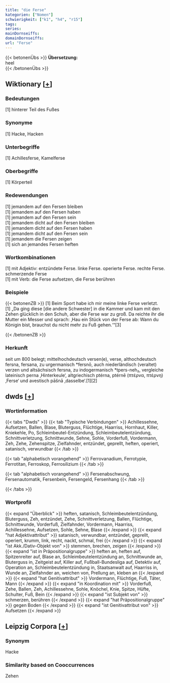 ```yaml
---
title: "die Ferse"
kategorien: ["Nomen"]
schwierigkeit: ["k1", "h4", "r15"]
tags:
series:
mainDornseiffs:
domainDornseiffs:
url: "Ferse"
---
```


{{< betonenÜbs >}}
**Übersetzung:**  
heel  
{{< /betonenÜbs >}}

## Wiktionary [[+](https://de.wiktionary.org/wiki/Ferse)]

### Bedeutungen
[1] hinterer Teil des Fußes  

### Synonyme
[1] Hacke, Hacken  

### Unterbegriffe
[1] Achillesferse, Kamelferse  

### Oberbegriffe
[1] Körperteil  

### Redewendungen
[1] jemandem auf den Fersen bleiben  
[1] jemandem auf den Fersen haben  
[1] jemandem auf den Fersen sein  
[1] jemandem dicht auf den Fersen bleiben  
[1] jemandem dicht auf den Fersen haben  
[1] jemandem dicht auf den Fersen sein  
[1] jemandem die Fersen zeigen  
[1] sich an jemandes Fersen heften  

### Wortkombinationen
[1] mit Adjektiv: entzündete Ferse. linke Ferse. operierte Ferse. rechte Ferse. schmerzende Ferse  
[1] mit Verb: die Ferse aufsetzen, die Ferse berühren  

### Beispiele
{{< betonenZB >}}
[1] Beim Sport habe ich mir meine linke Ferse verletzt.  
[1] „Da ging diese [die andere Schwester] in die Kammer und kam mit den Zehen glücklich in den Schuh, aber die Ferse war zu groß. Da reichte ihr die Mutter ein Messer und sprach: ‚Hau ein Stück von der Ferse ab: Wann du Königin bist, brauchst du nicht mehr zu Fuß gehen.‘“[3]  

{{< /betonenZB >}}
### Herkunft
seit um 800 belegt; mittelhochdeutsch versen(e), verse, althochdeutsch fersna, fersana, zu urgermanisch *fersnō, auch niederländisch (veraltet) verzen und altsächsisch fersna, zu indogermanisch *tpers-neh₂, vergleiche lateinisch perna ‚Hinterkeule‘, altgriechisch ptérna, ptérnē (πτέρνα, πτέρνη) ‚Ferse‘ und avestisch pāšnā ‚dasselbe‘.[1][2]  



## dwds [[+](https://www.dwds.de/wb/Ferse)]

### Wortinformation
{{< tabs "Dwds" >}}
{{< tab "Typische Verbindungen" >}}
Achillessehne, Aufsetzen, Ballen, Blase, Bluterguss, Flüchtige, Haarriss, Hornhaut, Killer, Kniekehle, Po, Schleimbeutel-Entzündung, Schleimbeutelentzündung, Schnittverletzung, Schnittwunde, Sehne, Sohle, Vorderfuß, Vordermann, Zeh, Zehe, Zehenspitze, Zielfahnder, entzündet, geprellt, heften, operiert, satanisch, verwundbar
{{< /tab >}}

{{< tab "alphabetisch vorangehend" >}}
Ferrovanadium, Ferrotypie, Ferrotitan, Ferroskop, Ferrosilizium
{{< /tab >}}

{{< tab "alphabetisch vorangehend" >}}
Fersenabschwung, Fersenautomatik, Fersenbein, Fersengeld, Fersenhang
{{< /tab >}}

{{< /tabs >}}

### Wortprofil
{{< expand "Überblick" >}} heften, satanisch, Schleimbeutelentzündung, Bluterguss, Zeh, entzündet, Zehe, Schnittverletzung, Ballen, Flüchtige, Schnittwunde, Vorderfuß, Zielfahnder, Vordermann, Haarriss, Achillessehne, Aufsetzen, Sohle, Sehne, Blase {{< /expand >}}
{{< expand "hat Adjektivattribut" >}} satanisch, verwundbar, entzündet, geprellt, operiert, krumm, link, recht, nackt, schmal, frei {{< /expand >}}
{{< expand "ist Akk./Dativ-Objekt von" >}} stemmen, brechen, zeigen {{< /expand >}}
{{< expand "ist in Präpositionalgruppe" >}} heften an, heften auf, Spitzenreiter auf, Blase an, Schleimbeutelentzündung an, Schnittwunde an, Bluterguss in, Zeitgeist auf, Killer auf, Fußball-Bundesliga auf, Detektiv auf, Operation an, Schleimbeutelentzündung in, Staatsanwalt auf, Haarriss in, Wunde an, Zielfahnder an, weichen von, Prellung an, kleben an {{< /expand >}}
{{< expand "hat Genitivattribut" >}} Vordermann, Flüchtige, Fuß, Täter, Mann {{< /expand >}}
{{< expand "in Koordination mit" >}} Vorderfuß, Zehe, Ballen, Zeh, Achillessehne, Sohle, Knöchel, Knie, Spitze, Hüfte, Schulter, Fuß, Bein {{< /expand >}}
{{< expand "ist Subjekt von" >}} schmerzen, berühren {{< /expand >}}
{{< expand "hat Präpositionalgruppe" >}} gegen Boden {{< /expand >}}
{{< expand "ist Genitivattribut von" >}} Aufsetzen {{< /expand >}}

## Leipzig Corpora [[+](https://corpora.uni-leipzig.de/en/res?word=Ferse&corpusId=deu_newscrawl-public_2018)]


### Synonym
Hacke


### Similarity based on Cooccurrences
Zehen

